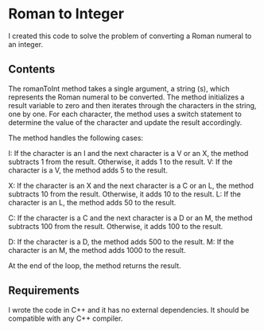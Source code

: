# Roman to Integer
I created this code to solve the problem of converting a Roman numeral to an integer.

## Contents

The romanToInt method takes a single argument, a string (s), which represents the Roman numeral to be converted.
The method initializes a result variable to zero and then iterates through the characters in the string, one by one.
For each character, the method uses a switch statement to determine the value of the character and update the result accordingly.

The method handles the following cases:

I: If the character is an I and the next character is a V or an X, the method subtracts 1 from the result. Otherwise, it adds 1 to the result.
V: If the character is a V, the method adds 5 to the result.

X: If the character is an X and the next character is a C or an L, the method subtracts 10 from the result. Otherwise, it adds 10 to the result.
L: If the character is an L, the method adds 50 to the result.

C: If the character is a C and the next character is a D or an M, the method subtracts 100 from the result. Otherwise, it adds 100 to the result.

D: If the character is a D, the method adds 500 to the result.
M: If the character is an M, the method adds 1000 to the result.

At the end of the loop, the method returns the result.

## Requirements

I wrote the code in C++ and it has no external dependencies. It should be compatible with any C++ compiler.
